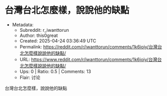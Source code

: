 # 台灣台北怎麼樣，說說他的缺點

- Metadata:
  - Subreddit: r_iwanttorun
  - Author: this0great
  - Created: 2025-04-24 03:36:49 UTC
  - Permalink: https://reddit.com/r/iwanttorun/comments/1k6ioiy/台灣台北怎麼樣說說他的缺點/
  - URL: https://www.reddit.com/r/iwanttorun/comments/1k6ioiy/台灣台北怎麼樣說說他的缺點/
  - Ups: 0 | Ratio: 0.5 | Comments: 13
  - Flair: 讨论


台灣台北怎麼樣，說說他的缺點

